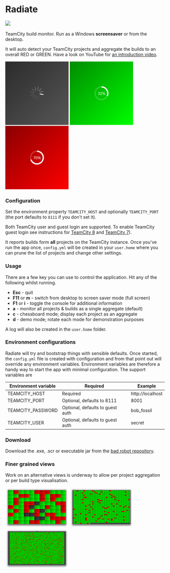 # Radiate
[![](https://travis-ci.org/tobyweston/radiate.png?branch=master)](https://travis-ci.org/tobyweston/radiate)

TeamCity build monitor. Run as a Windows **screensaver** or from the desktop.

It will auto detect your TeamCity projects and aggregate the builds to an overall RED or GREEN. Have a look on YouTube for [an introduction video](http://www.youtube.com/watch?v=ZMQn-J435Lk).

![](grey-busy.png) ![](green-radial.png) ![](red-radial.png)

### Configuration

Set the environment property `TEAMCITY_HOST` and optionally `TEAMCITY_PORT` (the port defaults to `8111` if you don't set it).

Both TeamCity user and guest login are supported. To enable TeamCity guest login see instructions for [TeamCity 8](http://confluence.jetbrains.com/display/TCD8/Enabling+Guest+Login) and [TeamCity 7](http://confluence.jetbrains.com/display/TCD7/Enabling+Guest+Login)).

It reports builds form **all** projects on the TeamCity instance. Once you've run the app once, `config.yml` will be created in your `user.home` where you can prune the list of projects and change other settings.

### Usage

There are a few key you can use to control the application. Hit any of the following whilst running.

* **Esc** - quit
* **F11** or **m** - switch from desktop to screen saver mode (full screen)
* **F1** or **i** - toggle the console for additional information
* **a** - monitor all projects & builds as a single aggregate (default)
* **c** - chessboard mode; display each project as an aggregate 
* **d** - demo mode; rotate each mode for demonstration purposes

A log will also be created in the `user.home` folder.

### Environment configurations

Radiate will try and bootstrap things with sensible defaults. Once started, the `config.yml` file is created with configuration and from that point out will override any environment variables. Environment variables are therefore a handy way to start the app with minimal configuration. The support variables are


Environment variable | Required | Example
--- | --- | ---
TEAMCITY_HOST | Required | http://localhost
TEAMCITY_PORT | Optional, defaults to 8111 | 8001
TEAMCITY_PASSWORD | Optional, defaults to guest auth | bob_fossil
TEAMCITY_USER | Optional, defaults to guest auth | secret


### Download

Download the .exe, .scr or executable jar from the [bad robot repository](http://robotooling.com/maven/bad/robot/radiate/).

### Finer grained views

Work on an alternative views is underway to allow per project aggregation or per build type visualisation.

![](chessboard.png) ![](chessboard2.png) ![](chessboard3.png)